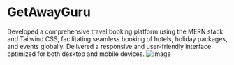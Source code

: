# GetAwayGuru
Developed a comprehensive travel booking platform using the MERN stack and Tailwind CSS, facilitating seamless booking of hotels, holiday packages, and events globally. Delivered a responsive and user-friendly interface optimized for both desktop and mobile devices.
![image](https://github.com/GouthamiManche/GetAwayGuru/assets/159453534/6c8ed828-b19d-436e-95b6-2972b8e3258c)
